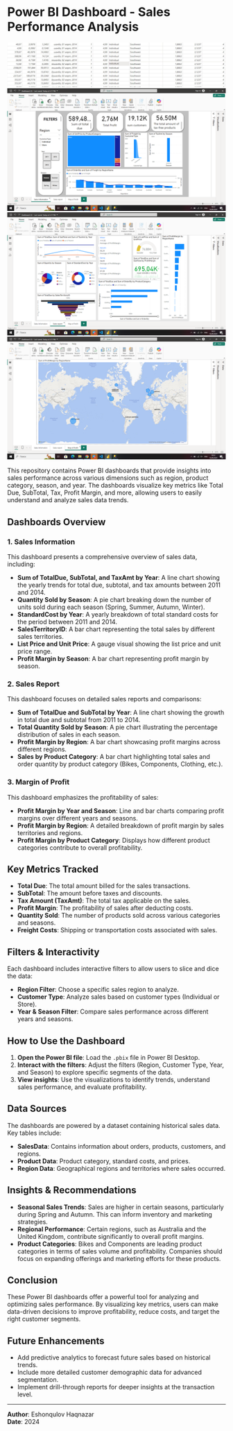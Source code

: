 # Power BI Dashboard - Sales Performance Analysis
![alt text](image.png)
![alt text](image-3.png)
![alt text](image-1.png)
![alt text](image-2.png)

This repository contains Power BI dashboards that provide insights into sales performance across various dimensions such as region, product category, season, and year. The dashboards visualize key metrics like Total Due, SubTotal, Tax, Profit Margin, and more, allowing users to easily understand and analyze sales data trends.

## Dashboards Overview

### 1. **Sales Information**
This dashboard presents a comprehensive overview of sales data, including:
- **Sum of TotalDue, SubTotal, and TaxAmt by Year**: A line chart showing the yearly trends for total due, subtotal, and tax amounts between 2011 and 2014.
- **Quantity Sold by Season**: A pie chart breaking down the number of units sold during each season (Spring, Summer, Autumn, Winter).
- **StandardCost by Year**: A yearly breakdown of total standard costs for the period between 2011 and 2014.
- **SalesTerritoryID**: A bar chart representing the total sales by different sales territories.
- **List Price and Unit Price**: A gauge visual showing the list price and unit price range.
- **Profit Margin by Season**: A bar chart representing profit margin by season.
  
### 2. **Sales Report**
This dashboard focuses on detailed sales reports and comparisons:
- **Sum of TotalDue and SubTotal by Year**: A line chart showing the growth in total due and subtotal from 2011 to 2014.
- **Total Quantity Sold by Season**: A pie chart illustrating the percentage distribution of sales in each season.
- **Profit Margin by Region**: A bar chart showcasing profit margins across different regions.
- **Sales by Product Category**: A bar chart highlighting total sales and order quantity by product category (Bikes, Components, Clothing, etc.).

### 3. **Margin of Profit**
This dashboard emphasizes the profitability of sales:
- **Profit Margin by Year and Season**: Line and bar charts comparing profit margins over different years and seasons.
- **Profit Margin by Region**: A detailed breakdown of profit margin by sales territories and regions.
- **Profit Margin by Product Category**: Displays how different product categories contribute to overall profitability.

## Key Metrics Tracked
- **Total Due**: The total amount billed for the sales transactions.
- **SubTotal**: The amount before taxes and discounts.
- **Tax Amount (TaxAmt)**: The total tax applicable on the sales.
- **Profit Margin**: The profitability of sales after deducting costs.
- **Quantity Sold**: The number of products sold across various categories and seasons.
- **Freight Costs**: Shipping or transportation costs associated with sales.
  
## Filters & Interactivity
Each dashboard includes interactive filters to allow users to slice and dice the data:
- **Region Filter**: Choose a specific sales region to analyze.
- **Customer Type**: Analyze sales based on customer types (Individual or Store).
- **Year & Season Filter**: Compare sales performance across different years and seasons.

## How to Use the Dashboard
1. **Open the Power BI file**: Load the `.pbix` file in Power BI Desktop.
2. **Interact with the filters**: Adjust the filters (Region, Customer Type, Year, and Season) to explore specific segments of the data.
3. **View insights**: Use the visualizations to identify trends, understand sales performance, and evaluate profitability.

## Data Sources
The dashboards are powered by a dataset containing historical sales data. Key tables include:
- **SalesData**: Contains information about orders, products, customers, and regions.
- **Product Data**: Product category, standard costs, and prices.
- **Region Data**: Geographical regions and territories where sales occurred.

## Insights & Recommendations
- **Seasonal Sales Trends**: Sales are higher in certain seasons, particularly during Spring and Autumn. This can inform inventory and marketing strategies.
- **Regional Performance**: Certain regions, such as Australia and the United Kingdom, contribute significantly to overall profit margins.
- **Product Categories**: Bikes and Components are leading product categories in terms of sales volume and profitability. Companies should focus on expanding offerings and marketing efforts for these products.

## Conclusion
These Power BI dashboards offer a powerful tool for analyzing and optimizing sales performance. By visualizing key metrics, users can make data-driven decisions to improve profitability, reduce costs, and target the right customer segments.

## Future Enhancements
- Add predictive analytics to forecast future sales based on historical trends.
- Include more detailed customer demographic data for advanced segmentation.
- Implement drill-through reports for deeper insights at the transaction level.

---

**Author**: Eshonqulov Haqnazar  
**Date**: 2024  
